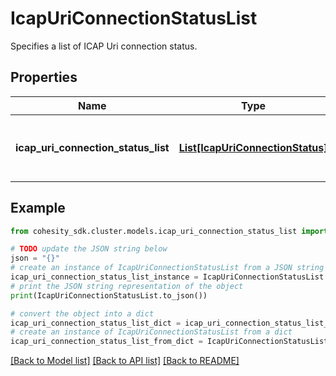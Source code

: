# IcapUriConnectionStatusList

Specifies a list of ICAP Uri connection status.

## Properties

Name | Type | Description | Notes
------------ | ------------- | ------------- | -------------
**icap_uri_connection_status_list** | [**List[IcapUriConnectionStatus]**](IcapUriConnectionStatus.md) | Specifies the list of ICAP Uri connection status. | [optional] 

## Example

```python
from cohesity_sdk.cluster.models.icap_uri_connection_status_list import IcapUriConnectionStatusList

# TODO update the JSON string below
json = "{}"
# create an instance of IcapUriConnectionStatusList from a JSON string
icap_uri_connection_status_list_instance = IcapUriConnectionStatusList.from_json(json)
# print the JSON string representation of the object
print(IcapUriConnectionStatusList.to_json())

# convert the object into a dict
icap_uri_connection_status_list_dict = icap_uri_connection_status_list_instance.to_dict()
# create an instance of IcapUriConnectionStatusList from a dict
icap_uri_connection_status_list_from_dict = IcapUriConnectionStatusList.from_dict(icap_uri_connection_status_list_dict)
```
[[Back to Model list]](../README.md#documentation-for-models) [[Back to API list]](../README.md#documentation-for-api-endpoints) [[Back to README]](../README.md)


